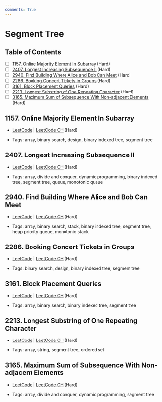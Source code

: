 ```yaml
---
comments: True
---
```


# Segment Tree

## Table of Contents

- [ ] [1157. Online Majority Element In Subarray](https://leetcode.cn/problems/online-majority-element-in-subarray/) (Hard)
- [ ] [2407. Longest Increasing Subsequence II](https://leetcode.cn/problems/longest-increasing-subsequence-ii/) (Hard)
- [ ] [2940. Find Building Where Alice and Bob Can Meet](https://leetcode.cn/problems/find-building-where-alice-and-bob-can-meet/) (Hard)
- [ ] [2286. Booking Concert Tickets in Groups](https://leetcode.cn/problems/booking-concert-tickets-in-groups/) (Hard)
- [ ] [3161. Block Placement Queries](https://leetcode.cn/problems/block-placement-queries/) (Hard)
- [ ] [2213. Longest Substring of One Repeating Character](https://leetcode.cn/problems/longest-substring-of-one-repeating-character/) (Hard)
- [ ] [3165. Maximum Sum of Subsequence With Non-adjacent Elements](https://leetcode.cn/problems/maximum-sum-of-subsequence-with-non-adjacent-elements/) (Hard)

## 1157. Online Majority Element In Subarray

-   [LeetCode](https://leetcode.com/problems/online-majority-element-in-subarray/) | [LeetCode CH](https://leetcode.cn/problems/online-majority-element-in-subarray/) (Hard)

-   Tags: array, binary search, design, binary indexed tree, segment tree

## 2407. Longest Increasing Subsequence II

-   [LeetCode](https://leetcode.com/problems/longest-increasing-subsequence-ii/) | [LeetCode CH](https://leetcode.cn/problems/longest-increasing-subsequence-ii/) (Hard)

-   Tags: array, divide and conquer, dynamic programming, binary indexed tree, segment tree, queue, monotonic queue

## 2940. Find Building Where Alice and Bob Can Meet

-   [LeetCode](https://leetcode.com/problems/find-building-where-alice-and-bob-can-meet/) | [LeetCode CH](https://leetcode.cn/problems/find-building-where-alice-and-bob-can-meet/) (Hard)

-   Tags: array, binary search, stack, binary indexed tree, segment tree, heap priority queue, monotonic stack

## 2286. Booking Concert Tickets in Groups

-   [LeetCode](https://leetcode.com/problems/booking-concert-tickets-in-groups/) | [LeetCode CH](https://leetcode.cn/problems/booking-concert-tickets-in-groups/) (Hard)

-   Tags: binary search, design, binary indexed tree, segment tree

## 3161. Block Placement Queries

-   [LeetCode](https://leetcode.com/problems/block-placement-queries/) | [LeetCode CH](https://leetcode.cn/problems/block-placement-queries/) (Hard)

-   Tags: array, binary search, binary indexed tree, segment tree

## 2213. Longest Substring of One Repeating Character

-   [LeetCode](https://leetcode.com/problems/longest-substring-of-one-repeating-character/) | [LeetCode CH](https://leetcode.cn/problems/longest-substring-of-one-repeating-character/) (Hard)

-   Tags: array, string, segment tree, ordered set

## 3165. Maximum Sum of Subsequence With Non-adjacent Elements

-   [LeetCode](https://leetcode.com/problems/maximum-sum-of-subsequence-with-non-adjacent-elements/) | [LeetCode CH](https://leetcode.cn/problems/maximum-sum-of-subsequence-with-non-adjacent-elements/) (Hard)

-   Tags: array, divide and conquer, dynamic programming, segment tree

